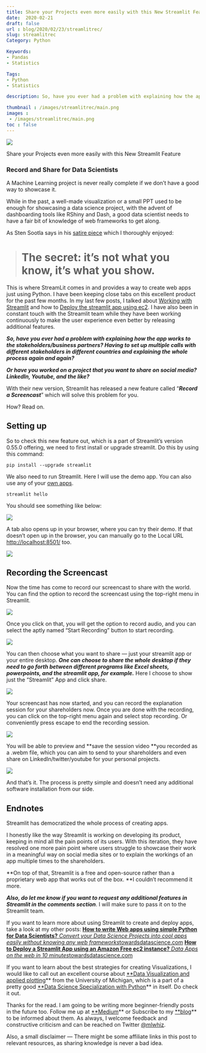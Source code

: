 ```yaml
---
title: Share your Projects even more easily with this New Streamlit Feature
date:  2020-02-21
draft: false
url : blog/2020/02/23/streamlitrec/
slug: streamlitrec
Category: Python

Keywords:
- Pandas
- Statistics

Tags: 
- Python
- Statistics

description: So, have you ever had a problem with explaining how the app works to the stakeholders/business partners? Having to set up multiple calls with different stakeholders in different countries and explaining the whole process again and again?

thumbnail : /images/streamlitrec/main.png
images :
 - /images/streamlitrec/main.png
toc : false
---
```


![](/images/streamlitrec/main.png)

Share your Projects even more easily with this New Streamlit Feature

### Record and Share for Data Scientists

A Machine Learning project is never really complete if we don’t have a good way to showcase it.

While in the past, a well-made visualization or a small PPT used to be enough for showcasing a data science project, with the advent of dashboarding tools like RShiny and Dash, a good data scientist needs to have a fair bit of knowledge of web frameworks to get along.

As Sten Sootla says in his [satire piece](https://towardsdatascience.com/how-to-fake-being-a-good-programmer-cbef2c39764c) which I thoroughly enjoyed:
> # The secret: it’s not what you know, it’s what you show.

This is where StreamLit comes in and provides a way to create web apps just using Python. I have been keeping close tabs on this excellent product for the past few months. In my last few posts, I talked about [Working with Streamlit](https://towardsdatascience.com/how-to-write-web-apps-using-simple-python-for-data-scientists-a227a1a01582) and how to [Deploy the streamlit app using ec2](https://towardsdatascience.com/how-to-deploy-a-streamlit-app-using-an-amazon-free-ec2-instance-416a41f69dc3). I have also been in constant touch with the Streamlit team while they have been working continuously to make the user experience even better by releasing additional features.

***So, have you ever had a problem with explaining how the app works to the stakeholders/business partners? Having to set up multiple calls with different stakeholders in different countries and explaining the whole process again and again?***

***Or have you worked on a project that you want to share on social media? LinkedIn, Youtube, and the like?***

With their new version, Streamlit has released a new feature called “***Record a Screencast***” which will solve this problem for you.

How? Read on.

## Setting up

So to check this new feature out, which is a part of Streamlit’s version 0.55.0 offering, we need to first install or upgrade streamlit. Do this by using this command:

    pip install --upgrade streamlit

We also need to run Streamlit. Here I will use the demo app. You can also use any of your [own apps](https://towardsdatascience.com/how-to-write-web-apps-using-simple-python-for-data-scientists-a227a1a01582).

    streamlit hello

You should see something like below:

![](/images/streamlitrec/0.png)

A tab also opens up in your browser, where you can try their demo. If that doesn’t open up in the browser, you can manually go to the Local URL [http://localhost:8501/](http://localhost:8501/) too.

![](/images/streamlitrec/1.png)

## Recording the Screencast

Now the time has come to record our screencast to share with the world. You can find the option to record the screencast using the top-right menu in Streamlit.

![](/images/streamlitrec/2.png)

Once you click on that, you will get the option to record audio, and you can select the aptly named “Start Recording” button to start recording.

![](/images/streamlitrec/3.png)

You can then choose what you want to share — just your streamlit app or your entire desktop. ***One can choose to share the whole desktop if they need to go forth between different programs like Excel sheets, powerpoints, and the streamlit app, for example.*** Here I choose to show just the “Streamlit” App and click share.

![](/images/streamlitrec/4.png)

Your screencast has now started, and you can record the explanation session for your shareholders now. Once you are done with the recording, you can click on the top-right menu again and select stop recording. Or conveniently press escape to end the recording session.

![](/images/streamlitrec/5.png)

You will be able to preview and **save the session video **you recorded as a .webm file, which you can aim to send to your shareholders and even share on LinkedIn/twitter/youtube for your personal projects.

![](/images/streamlitrec/6.png)

And that’s it. The process is pretty simple and doesn’t need any additional software installation from our side.

## Endnotes

Streamlit has democratized the whole process of creating apps.

I honestly like the way Streamlit is working on developing its product, keeping in mind all the pain points of its users. With this iteration, they have resolved one more pain point where users struggle to showcase their work in a meaningful way on social media sites or to explain the workings of an app multiple times to the shareholders.

**On top of that, Streamlit is a free and open-source rather than a proprietary web app that works out of the box. **I couldn’t recommend it more.

***Also, do let me know if you want to request any additional features in Streamlit in the comments section***. I will make sure to pass it on to the Streamlit team.

If you want to learn more about using Streamlit to create and deploy apps, take a look at my other posts:
[**How to write Web apps using simple Python for Data Scientists?**
*Convert your Data Science Projects into cool apps easily without knowing any web frameworks*towardsdatascience.com](https://towardsdatascience.com/how-to-write-web-apps-using-simple-python-for-data-scientists-a227a1a01582)
[**How to Deploy a Streamlit App using an Amazon Free ec2 instance?**
*Data Apps on the web in 10 minutes*towardsdatascience.com](https://towardsdatascience.com/how-to-deploy-a-streamlit-app-using-an-amazon-free-ec2-instance-416a41f69dc3)

If you want to learn about the best strategies for creating Visualizations, I would like to call out an excellent course about [**Data Visualization and applied plotting](https://www.coursera.org/specializations/data-science-python?ranMID=40328&ranEAID=lVarvwc5BD0&ranSiteID=lVarvwc5BD0-SAQTYQNKSERwaOgd07RrHg&siteID=lVarvwc5BD0-SAQTYQNKSERwaOgd07RrHg&utm_content=3&utm_medium=partners&utm_source=linkshare&utm_campaign=lVarvwc5BD0)** from the University of Michigan, which is a part of a pretty good [**Data Science Specialization with Python](https://www.coursera.org/specializations/data-science-python?ranMID=40328&ranEAID=lVarvwc5BD0&ranSiteID=lVarvwc5BD0-SAQTYQNKSERwaOgd07RrHg&siteID=lVarvwc5BD0-SAQTYQNKSERwaOgd07RrHg&utm_content=3&utm_medium=partners&utm_source=linkshare&utm_campaign=lVarvwc5BD0)** in itself. Do check it out.

Thanks for the read. I am going to be writing more beginner-friendly posts in the future too. Follow me up at [**Medium](https://medium.com/@rahul_agarwal)** or Subscribe to my [**blog](http://eepurl.com/dbQnuX)** to be informed about them. As always, I welcome feedback and constructive criticism and can be reached on Twitter [@mlwhiz](https://twitter.com/MLWhiz).

Also, a small disclaimer — There might be some affiliate links in this post to relevant resources, as sharing knowledge is never a bad idea.
